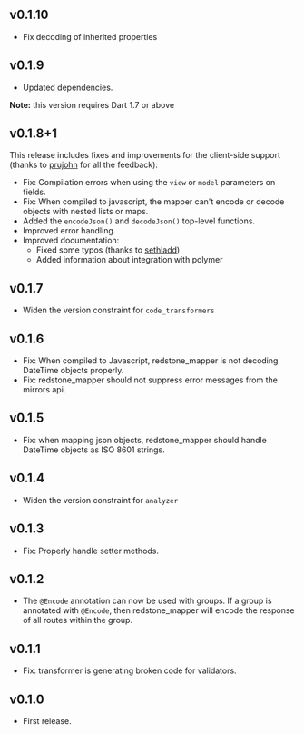 ## v0.1.10
* Fix decoding of inherited properties

## v0.1.9
* Updated dependencies.

**Note:** this version requires Dart 1.7 or above

## v0.1.8+1
This release includes fixes and improvements for the client-side support (thanks to [prujohn](https://github.com/prujohn) for all the feedback):


* Fix: Compilation errors when using the `view` or `model` parameters on fields.
* Fix: When compiled to javascript, the mapper can't encode or decode objects with nested lists or maps.
* Added the `encodeJson()` and `decodeJson()` top-level functions.
* Improved error handling.
* Improved documentation:
     * Fixed some typos (thanks to [sethladd](https://github.com/sethladd))
     * Added information about integration with polymer

## v0.1.7
* Widen the version constraint for `code_transformers`

## v0.1.6
* Fix: When compiled to Javascript, redstone_mapper is not decoding DateTime objects properly.
* Fix: redstone_mapper should not suppress error messages from the mirrors api.

## v0.1.5
* Fix: when mapping json objects, redstone_mapper should handle DateTime objects as ISO 8601 strings.

## v0.1.4
* Widen the version constraint for `analyzer`

## v0.1.3
* Fix: Properly handle setter methods.

## v0.1.2
* The `@Encode` annotation can now be used with groups. If a group is annotated with `@Encode`, then redstone_mapper will encode the response of all routes within the group.

## v0.1.1
* Fix: transformer is generating broken code for validators.

## v0.1.0
* First release.
